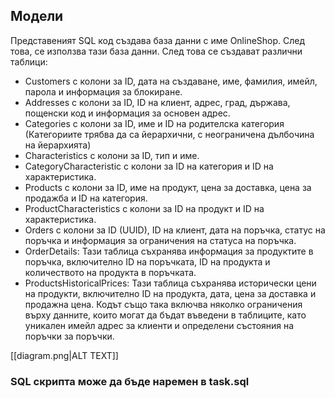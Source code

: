 ## Модели
Представеният SQL код създава база данни с име OnlineShop. След това, се използва тази база данни. След това се създават различни таблици:

-   Customers с колони за ID, дата на създаване, име, фамилия, имейл, парола и информация за блокиране.
-   Addresses с колони за ID, ID на клиент, адрес, град, държава, пощенски код и информация за основен адрес.
-   Categories с колони за ID, име и ID на родителска категория (Категориите трябва да са йерархични, с неограничена дълбочина на йерархията)
-   Characteristics с колони за ID, тип и име.
-   CategoryCharacteristic с колони за ID на категория и ID на характеристика.
-   Products с колони за ID, име на продукт, цена за доставка, цена за продажба и ID на категория.
-   ProductCharacteristics с колони за ID на продукт и ID на характеристика.
-   Orders с колони за ID (UUID), ID на клиент, дата на поръчка, статус на поръчка и информация за ограничения на статуса на поръчка.
- OrderDetails: Тази таблица съхранява информация за продуктите в поръчка, включително ID на поръчката, ID на продукта и количеството на продукта в поръчката.
- ProductsHistoricalPrices: Тази таблица съхранява исторически цени на продукти, включително ID на продукта, дата, цена за доставка и продажна цена.
Кодът също така включва няколко ограничения върху данните, които могат да бъдат въведени в таблиците, като уникален имейл адрес за клиенти и определени състояния на поръчки за поръчки.

[[diagram.png|ALT TEXT]]

### SQL скрипта може да бъде наремен в task.sql

